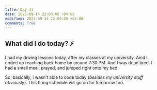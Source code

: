 ```yaml
---
title: Day 31
date: 2021-09-14 22:00:00 +04:00
modified: 2021-09-14 22:00:00 +04:00
comments: True
---
```


## What did I do today? ⚡️

I had my driving lessons today, after my classes at my university. Amd I ended up reaching back home by around 7:30 PM. And I was dead tired. I had a small meal, prayed, and jumped right onto my bed.

So, basically, I wasn't able to code today (*besides my university stuff obviously*). This tiring schedule will go on for tomorrow too. 